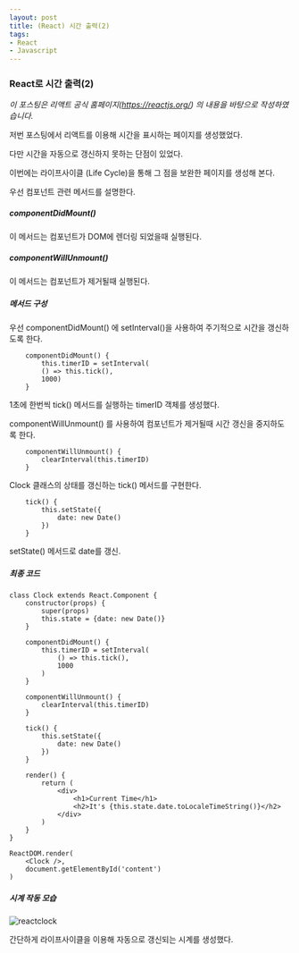 ```yaml
---
layout: post
title: (React) 시간 출력(2)
tags:
- React
- Javascript
---
```


### React로 시간 출력(2)

*이 포스팅은 리액트 공식 홈페이지(https://reactjs.org/) 의 내용을 바탕으로 작성하였습니다.*



저번 포스팅에서 리액트를 이용해 시간을 표시하는 페이지를 생성했었다.

다만 시간을 자동으로 갱신하지 못하는 단점이 있었다.

이번에는 라이프사이클 (Life Cycle)을 통해 그 점을 보완한 페이지를 생성해 본다.



우선 컴포넌트 관련 메서드를 설명한다.

##### componentDidMount()

이 메서드는 컴포넌트가 DOM에 렌더링 되었을때 실행된다.  



##### componentWillUnmount()

이 메서드는 컴포넌트가 제거될때 실행된다.



##### 메서드 구성

우선 componentDidMount() 에 setInterval()을 사용하여 주기적으로 시간을 갱신하도록 한다.

```
	componentDidMount() {
        this.timerID = setInterval(
        () => this.tick(),
        1000)
    }
```

1초에 한번씩 tick() 메서드를 실행하는 timerID 객체를 생성했다.



componentWillUnmount() 를 사용하여 컴포넌트가 제거될때 시간 갱신을 중지하도록 한다.

```
	componentWillUnmount() {
        clearInterval(this.timerID)
	}
```



Clock 클래스의 상태를 갱신하는 tick() 메서드를 구현한다.

```
	tick() {
        this.setState({
            date: new Date()
        })
	}
```

setState() 메서드로 date를 갱신.



##### 최종 코드

```
class Clock extends React.Component {
    constructor(props) {
        super(props)
        this.state = {date: new Date()}
    }

    componentDidMount() {
        this.timerID = setInterval(
            () => this.tick(),
            1000
        )
    }
    
    componentWillUnmount() {
        clearInterval(this.timerID)
    }

    tick() {
        this.setState({
            date: new Date()
        })
    }
    
    render() {
        return (
            <div>
                <h1>Current Time</h1>
                <h2>It's {this.state.date.toLocaleTimeString()}</h2>
            </div>
        )
    }
}

ReactDOM.render(
    <Clock />,
    document.getElementById('content')
)
```



##### 시계 작동 모습


![reactclock](https://user-images.githubusercontent.com/28145780/43903417-5e18a770-9c27-11e8-9b0f-899c44d68cf3.gif)

간단하게 라이프사이클을 이용해 자동으로 갱신되는 시계를 생성했다.
